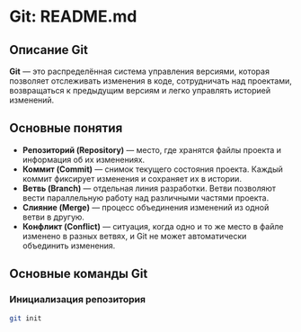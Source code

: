 # Git: README.md

## Описание Git

**Git** — это распределённая система управления версиями, которая позволяет отслеживать изменения в коде, сотрудничать над проектами, возвращаться к предыдущим версиям и легко управлять историей изменений.

## Основные понятия

- **Репозиторий (Repository)** — место, где хранятся файлы проекта и информация об их изменениях.
- **Коммит (Commit)** — снимок текущего состояния проекта. Каждый коммит фиксирует изменения и сохраняет их в истории.
- **Ветвь (Branch)** — отдельная линия разработки. Ветви позволяют вести параллельную работу над различными частями проекта.
- **Слияние (Merge)** — процесс объединения изменений из одной ветви в другую.
- **Конфликт (Conflict)** — ситуация, когда одно и то же место в файле изменено в разных ветвях, и Git не может автоматически объединить изменения.

## Основные команды Git

### Инициализация репозитория

```bash
git init
